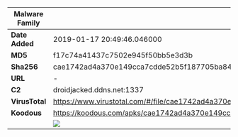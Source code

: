 | Malware Family | SandroRat                                                    |
| -------------- | ------------------------------------------------------------ |
| **Date Added** | 2019-01-17 20:49:46.046000                                                   |
| **MD5**        | f17c74a41437c7502e945f50bb5e3d3b                             |
| **Sha256**     | cae1742ad4a370e149cca7cdde52b5f187705ba84514c7a068bfbe6b56553fa7 |
| **URL**        | -                                                            |
| **C2**         | droidjacked.ddns.net:1337 |
| **VirusTotal** | https://www.virustotal.com/#/file/cae1742ad4a370e149cca7cdde52b5f187705ba84514c7a068bfbe6b56553fa7/detection |
| **Koodous**    | https://koodous.com/apks/cae1742ad4a370e149cca7cdde52b5f187705ba84514c7a068bfbe6b56553fa7 |
|                | ![](../assets/cae1742ad4a370e149cca7cdde52b5f187705ba84514c7a068bfbe6b56553fa7.png) |